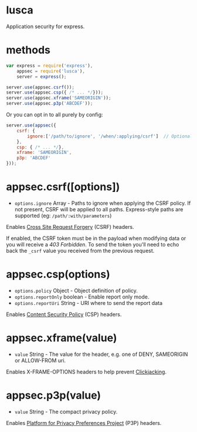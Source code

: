 # lusca

Application security for express.

# methods

```js
var express = require('express'),
	appsec = require('lusca'),
	server = express();

server.use(appsec.csrf());
server.use(appsec.csp({ /* ... */}));
server.use(appsec.xframe('SAMEORIGIN'));
server.use(appsec.p3p('ABCDEF'));
```

Or you can opt in to all purely by config:

```js
server.use(appsec({
    csrf: {
        ignore:['/path/to/ignore', '/when/:applying/csrf']  // Optional
    },
    csp: { /* ... */},
    xframe: 'SAMEORIGIN',
    p3p: 'ABCDEF' 
}));
```

# appsec.csrf([options])

* `options.ignore` Array - Paths to ignore when applying the CSRF policy. If not present, CSRF will be applied to all paths. Express-style paths are supported (eg: `/path/:with/parameters`)

Enables [Cross Site Request Forgery](https://www.owasp.org/index.php/Cross-Site_Request_Forgery_\(CSRF\)) (CSRF) headers.

If enabled, the CSRF token must be in the payload when modifying data or you will receive a *403 Forbidden*. To send the token you'll need to echo back the `_csrf` value you received from the previous request.


# appsec.csp(options)

* `options.policy` Object - Object definition of policy.
* `options.reportOnly` boolean - Enable report only mode.
* `options.reportUri` String - URI where to send the report data

Enables [Content Security Policy](https://www.owasp.org/index.php/Content_Security_Policy) (CSP) headers.



# appsec.xframe(value)

* `value` String - The value for the header, e.g. one of DENY, SAMEORIGIN or ALLOW-FROM uri.

Enables X-FRAME-OPTIONS headers to help prevent [Clickjacking](https://www.owasp.org/index.php/Clickjacking).



# appsec.p3p(value)

* `value` String - The compact privacy policy.

Enables [Platform for Privacy Preferences Project](http://support.microsoft.com/kb/290333) (P3P) headers.
